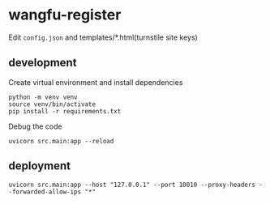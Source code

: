 # wangfu-register
Edit `config.json` and templates/*.html(turnstile site keys)

## development
Create virtual environment and install dependencies
```
python -m venv venv
source venv/bin/activate
pip install -r requirements.txt
```
Debug the code
```
uvicorn src.main:app --reload
```

## deployment
```
uvicorn src.main:app --host "127.0.0.1" --port 10010 --proxy-headers --forwarded-allow-ips "*"
```
